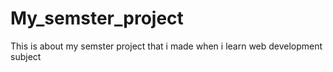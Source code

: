 # My_semster_project
This is about my semster project that i made when i learn web development subject 
